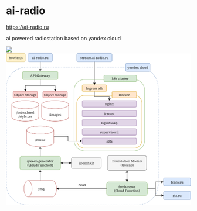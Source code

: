 # ai-radio

https://ai-radio.ru

ai powered radiostation based on yandex cloud

![](./controllers_brief.svg)
<img src="./docs/ai-radio.drawio.svg#2">
